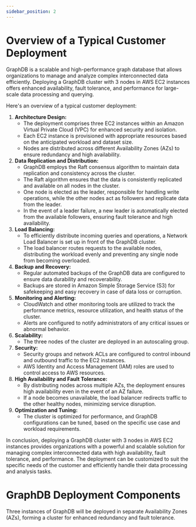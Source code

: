 ```yaml
---
sidebar_position: 2
---
```


# Overview of a Typical Customer Deployment

GraphDB is a scalable and high-performance graph database that allows organizations to manage and analyze 
complex interconnected data efficiently. 
Deploying a GraphDB cluster with 3 nodes in AWS EC2 instances offers enhanced availability, fault tolerance, 
and performance for large-scale data processing and querying.

Here's an overview of a typical customer deployment:

1. **Architecture Design:**
    - The deployment comprises three EC2 instances within an Amazon Virtual Private Cloud (VPC) for enhanced security and isolation.
    - Each EC2 instance is provisioned with appropriate resources based on the anticipated workload and dataset size.
    - Nodes are distributed across different Availability Zones (AZs) to ensure redundancy and high availability.
2. **Data Replication and Distribution:**
    - GraphDB employs the Raft consensus algorithm to maintain data replication and consistency across the cluster.
    - The Raft algorithm ensures that the data is consistently replicated and available on all nodes in the cluster.
    - One node is elected as the leader, responsible for handling write operations, while the other nodes act as 
      followers and replicate data from the leader.
    - In the event of a leader failure, a new leader is automatically elected from the available followers, 
      ensuring fault tolerance and high availability.
3. **Load Balancing:**
    - To efficiently distribute incoming queries and operations, a Network Load Balancer is set up in front of the GraphDB cluster.
    - The load balancer routes requests to the available nodes, distributing the workload evenly and preventing any 
      single node from becoming overloaded.
4. **Backup and Recovery:**
    - Regular automated backups of the GraphDB data are configured to ensure data durability and recoverability.
    - Backups are stored in Amazon Simple Storage Service (S3) for safekeeping and easy recovery in case of data loss or corruption.
5. **Monitoring and Alerting:**
    - CloudWatch and other monitoring tools are utilized to track the performance metrics, resource utilization, 
      and health status of the cluster.
    - Alerts are configured to notify administrators of any critical issues or abnormal behavior.
6. **Scalability:**
    - The three nodes of the cluster are deployed in an autoscaling group.  
7. **Security:**
    - Security groups and network ACLs are configured to control inbound and outbound traffic to the EC2 instances.
    - AWS Identity and Access Management (IAM) roles are used to control access to AWS resources.
8. **High Availability and Fault Tolerance:**
    - By distributing nodes across multiple AZs, the deployment ensures high availability even in the event of an AZ failure.
    - If a node becomes unavailable, the load balancer redirects traffic to the other healthy nodes, minimizing service disruption.
9. **Optimization and Tuning:**
    - The cluster is optimized for performance, and GraphDB configurations can be tuned, 
      based on the specific use case and workload requirements.

In conclusion, deploying a GraphDB cluster with 3 nodes in AWS EC2 instances provides organizations with a powerful and
scalable solution for managing complex interconnected data with high availability, fault tolerance, and performance. 
The deployment can be customized to suit the specific needs of the customer and efficiently handle their data processing and analysis tasks.


# GraphDB Deployment Components

Three instances of GraphDB will be deployed in separate Availability Zones (AZs), forming a cluster for enhanced 
redundancy and fault tolerance. 